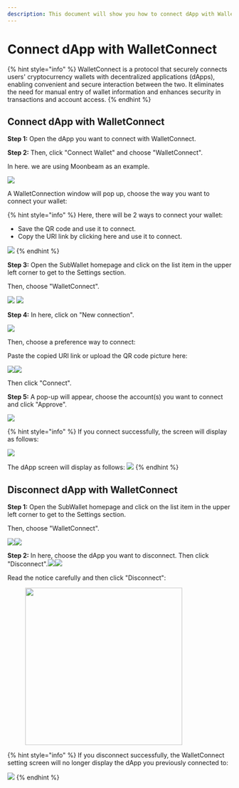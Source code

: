 ```yaml
---
description: This document will show you how to connect dApp with WalletConnect.
---
```


# Connect dApp with WalletConnect

{% hint style="info" %}
WalletConnect is a protocol that securely connects users' cryptocurrency wallets with decentralized applications (dApps), enabling convenient and secure interaction between the two. It eliminates the need for manual entry of wallet information and enhances security in transactions and account access.
{% endhint %}

## Connect dApp with WalletConnect

**Step 1:** Open the dApp you want to connect with WalletConnect.&#x20;

**Step 2:** Then, click "Connect Wallet" and choose "WalletConnect".

In here. we are using Moonbeam as an example.

![](<../../.gitbook/assets/image (22) (1) (1).png>)

A WalletConnection window will pop up, choose the way you want to connect your wallet:

{% hint style="info" %}
Here, there will be 2 ways to connect your wallet:

* Save the QR code and use it to connect.
* Copy the URI link by clicking here and use it to connect.

![](<../../.gitbook/assets/image (26) (1) (1).png>)
{% endhint %}

**Step 3:** Open the SubWallet homepage and click on the list item in the upper left corner to get to the Settings section.&#x20;

Then, choose "WalletConnect".

![](<../../.gitbook/assets/image (28) (1) (1).png>) ![](<../../.gitbook/assets/image (29) (1) (1).png>)

**Step 4:** In here, click on "New connection".

&#x20;![](<../../.gitbook/assets/image (30) (1) (1).png>)

Then, choose a preference way to connect:                                                                &#x20;

Paste the copied URI link or upload the QR code picture here:

![](<../../.gitbook/assets/image (31) (1) (1).png>)![](<../../.gitbook/assets/image (35) (1) (1).png>)

Then click "Connect".

**Step 5:** A pop-up will appear, choose the account(s) you want to connect and click "Approve".

![](<../../.gitbook/assets/image (374).png>)

{% hint style="info" %}
If you connect successfully, the screen will display as follows:

![](<../../.gitbook/assets/image (317).png>)

The dApp screen will display as follows: ![](<../../.gitbook/assets/image (47) (1) (1).png>)
{% endhint %}

## Disconnect dApp with WalletConnect

**Step 1:** Open the SubWallet homepage and click on the list item in the upper left corner to get to the Settings section.&#x20;

Then, choose "WalletConnect".

![](<../../.gitbook/assets/image (38) (1) (1).png>)![](<../../.gitbook/assets/image (40) (1) (1).png>)

**Step 2:** In here, choose the dApp you want to disconnect. Then click "Disconnect".![](<../../.gitbook/assets/image (500).png>)![](<../../.gitbook/assets/image (501).png>)

Read the notice carefully and then click "Disconnect":

<div align="left">

<figure><img src="../../.gitbook/assets/image (502).png" alt="" width="353"><figcaption></figcaption></figure>

</div>

{% hint style="info" %}
If you disconnect successfully, the WalletConnect setting screen will no longer display the dApp you previously connected to:

![](<../../.gitbook/assets/image (45) (1) (1).png>)&#x20;
{% endhint %}
